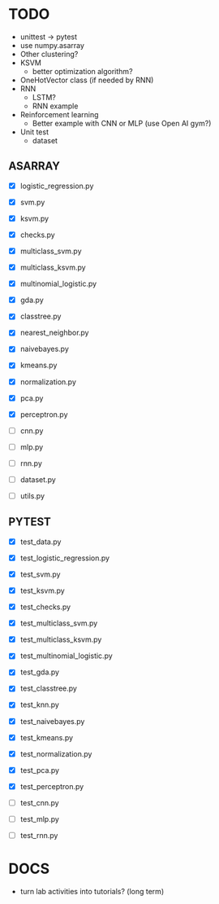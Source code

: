 TODO
====
- unittest -> pytest
- use numpy.asarray
- Other clustering?
- KSVM
  + better optimization algorithm?
- OneHotVector class (if needed by RNN)
- RNN
  + LSTM?
  + RNN example
- Reinforcement learning
  + Better example with CNN or MLP (use Open AI gym?)
- Unit test
  + dataset


ASARRAY
-------
- [X] logistic_regression.py
- [X] svm.py
- [X] ksvm.py
- [X] checks.py
- [X] multiclass_svm.py
- [X] multiclass_ksvm.py
- [X] multinomial_logistic.py
- [X] gda.py
- [X] classtree.py
- [X] nearest_neighbor.py
- [X] naivebayes.py
- [X] kmeans.py
- [X] normalization.py
- [X] pca.py
- [X] perceptron.py
- [ ] cnn.py
- [ ] mlp.py
- [ ] rnn.py
- [ ] dataset.py
- [ ] utils.py


PYTEST
------
- [X] test_data.py
- [X] test_logistic_regression.py
- [X] test_svm.py
- [X] test_ksvm.py
- [X] test_checks.py
- [X] test_multiclass_svm.py
- [X] test_multiclass_ksvm.py
- [X] test_multinomial_logistic.py
- [X] test_gda.py
- [X] test_classtree.py
- [X] test_knn.py
- [X] test_naivebayes.py
- [X] test_kmeans.py
- [X] test_normalization.py
- [X] test_pca.py
- [X] test_perceptron.py
- [ ] test_cnn.py
- [ ] test_mlp.py
- [ ] test_rnn.py



DOCS
====
- turn lab activities into tutorials?  (long term)
